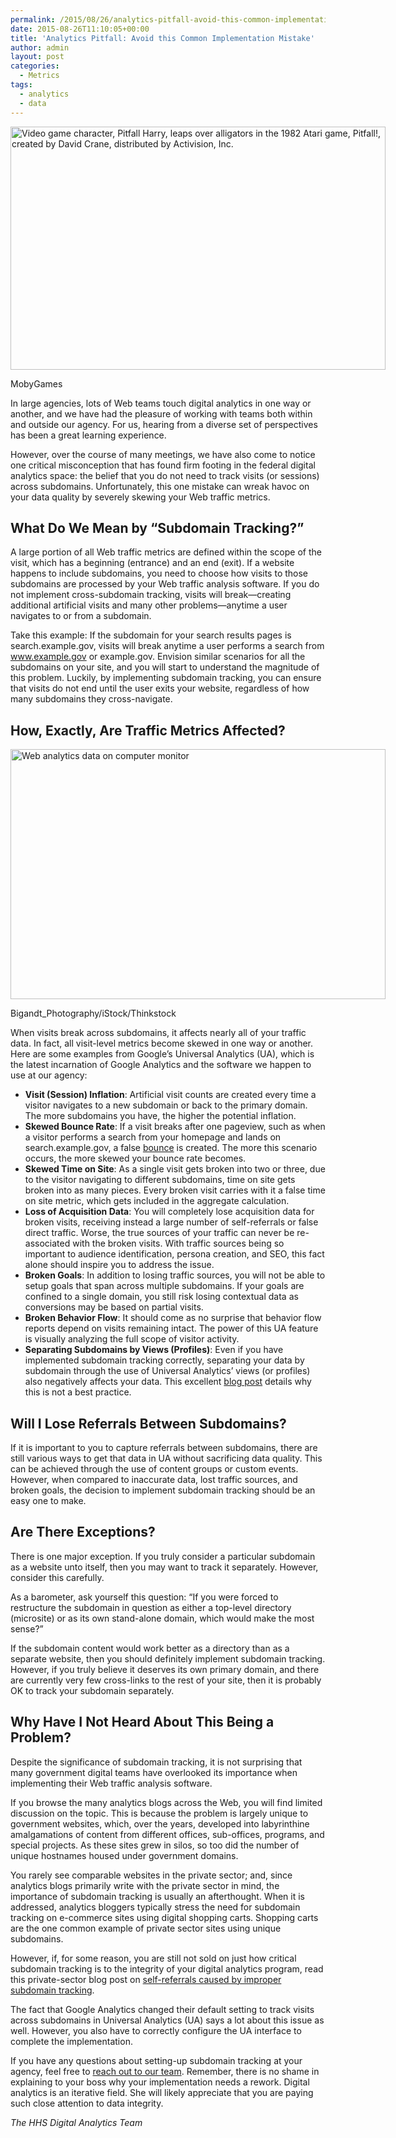 ```yaml
---
permalink: /2015/08/26/analytics-pitfall-avoid-this-common-implementation-mistake/
date: 2015-08-26T11:10:05+00:00
title: 'Analytics Pitfall: Avoid this Common Implementation Mistake'
author: admin
layout: post
categories:
  - Metrics
tags:
  - analytics
  - data
---
```


<div id="attachment_302562" style="width: 610px" class="wp-caption aligncenter">
  <img class="size-full wp-image-302562" src="https://s3.amazonaws.com/sitesusa/wp-content/uploads/sites/212/2015/08/600-x-389-MobyGames-39699_Pitfall-by-David-Crane_Atari-2600-screenshot-swinging-over-some-alligators.jpg" alt="Video game character, Pitfall Harry, leaps over alligators in the 1982 Atari game, Pitfall!, created by David Crane, distributed by Activision, Inc." width="600" height="389" />
  
  <p class="wp-caption-text">
    MobyGames
  </p>
</div>

In large agencies, lots of Web teams touch digital analytics in one way or another, and we have had the pleasure of working with teams both within and outside our agency. For us, hearing from a diverse set of perspectives has been a great learning experience.

However, over the course of many meetings, we have also come to notice one critical misconception that has found firm footing in the federal digital analytics space: the belief that you do not need to track visits (or sessions) across subdomains. Unfortunately, this one mistake can wreak havoc on your data quality by severely skewing your Web traffic metrics.

## What Do We Mean by “Subdomain Tracking?”

A large portion of all Web traffic metrics are defined within the scope of the visit, which has a beginning (entrance) and an end (exit). If a website happens to include subdomains, you need to choose how visits to those subdomains are processed by your Web traffic analysis software. If you do not implement cross-subdomain tracking, visits will break—creating additional artificial visits and many other problems—anytime a user navigates to or from a subdomain.

Take this example: If the subdomain for your search results pages is search.example.gov, visits will break anytime a user performs a search from www.example.gov or example.gov. Envision similar scenarios for all the subdomains on your site, and you will start to understand the magnitude of this problem. Luckily, by implementing subdomain tracking, you can ensure that visits do not end until the user exits your website, regardless of how many subdomains they cross-navigate.

## How, Exactly, Are Traffic Metrics Affected?

<div id="attachment_302422" style="width: 610px" class="wp-caption aligncenter">
  <img class="size-full wp-image-302422" src="https://s3.amazonaws.com/sitesusa/wp-content/uploads/sites/212/2015/08/600-x-400-Web-analytics-data-on-computer-monitor-Bigandt_Photography-iStock-Thinkstock-473443138.jpg" alt="Web analytics data on computer monitor" width="600" height="400" />
  
  <p class="wp-caption-text">
    Bigandt_Photography/iStock/Thinkstock
  </p>
</div>

When visits break across subdomains, it affects nearly all of your traffic data. In fact, all visit-level metrics become skewed in one way or another. Here are some examples from Google’s Universal Analytics (UA), which is the latest incarnation of Google Analytics and the software we happen to use at our agency:

  * **Visit (Session) Inflation**: Artificial visit counts are created every time a visitor navigates to a new subdomain or back to the primary domain. The more subdomains you have, the higher the potential inflation.
  * **Skewed Bounce Rate**: If a visit breaks after one pageview, such as when a visitor performs a search from your homepage and lands on search.example.gov, a false [bounce](https://support.google.com/analytics/answer/1009409?hl=en) is created. The more this scenario occurs, the more skewed your bounce rate becomes.
  * **Skewed Time on Site**: As a single visit gets broken into two or three, due to the visitor navigating to different subdomains, time on site gets broken into as many pieces. Every broken visit carries with it a false time on site metric, which gets included in the aggregate calculation.
  * **Loss of Acquisition Data**: You will completely lose acquisition data for broken visits, receiving instead a large number of self-referrals or false direct traffic. Worse, the true sources of your traffic can never be re-associated with the broken visits. With traffic sources being so important to audience identification, persona creation, and SEO, this fact alone should inspire you to address the issue.
  * **Broken Goals**: In addition to losing traffic sources, you will not be able to setup goals that span across multiple subdomains. If your goals are confined to a single domain, you still risk losing contextual data as conversions may be based on partial visits.
  * **Broken Behavior Flow**: It should come as no surprise that behavior flow reports depend on visits remaining intact. The power of this UA feature is visually analyzing the full scope of visitor activity.
  * **Separating Subdomains by Views (Profiles)**: Even if you have implemented subdomain tracking correctly, separating your data by subdomain through the use of Universal Analytics’ views (or profiles) also negatively affects your data. This excellent [blog post](http://www.annielytics.com/blog/analytics/when-good-data-goes-bad-an-expose-on-profile-filters-in-google-analytics/) details why this is not a best practice.

## Will I Lose Referrals Between Subdomains?

If it is important to you to capture referrals between subdomains, there are still various ways to get that data in UA without sacrificing data quality. This can be achieved through the use of content groups or custom events. However, when compared to inaccurate data, lost traffic sources, and broken goals, the decision to implement subdomain tracking should be an easy one to make.

## Are There Exceptions?

There is one major exception. If you truly consider a particular subdomain as a website unto itself, then you may want to track it separately. However, consider this carefully.

As a barometer, ask yourself this question: “If you were forced to restructure the subdomain in question as either a top-level directory (microsite) or as its own stand-alone domain, which would make the most sense?”

If the subdomain content would work better as a directory than as a separate website, then you should definitely implement subdomain tracking. However, if you truly believe it deserves its own primary domain, and there are currently very few cross-links to the rest of your site, then it is probably OK to track your subdomain separately.

## Why Have I Not Heard About This Being a Problem?

Despite the significance of subdomain tracking, it is not surprising that many government digital teams have overlooked its importance when implementing their Web traffic analysis software.

If you browse the many analytics blogs across the Web, you will find limited discussion on the topic. This is because the problem is largely unique to government websites, which, over the years, developed into labyrinthine amalgamations of content from different offices, sub-offices, programs, and special projects. As these sites grew in silos, so too did the number of unique hostnames housed under government domains.

You rarely see comparable websites in the private sector; and, since analytics blogs primarily write with the private sector in mind, the importance of subdomain tracking is usually an afterthought. When it is addressed, analytics bloggers typically stress the need for subdomain tracking on e-commerce sites using digital shopping carts. Shopping carts are the one common example of private sector sites using unique subdomains.

However, if, for some reason, you are still not sold on just how critical subdomain tracking is to the integrity of your digital analytics program, read this private-sector blog post on [self-referrals caused by improper subdomain tracking](https://threeventures.com/how-to-fix-self-referrals-in-google-analytics/).

The fact that Google Analytics changed their default setting to track visits across subdomains in Universal Analytics (UA) says a lot about this issue as well. However, you also have to correctly configure the UA interface to complete the implementation.

If you have any questions about setting-up subdomain tracking at your agency, feel free to [reach out to our team](http://analytics@dcdteam.hhs.gov). Remember, there is no shame in explaining to your boss why your implementation needs a rework. Digital analytics is an iterative field. She will likely appreciate that you are paying such close attention to data integrity.

_The HHS Digital Analytics Team_